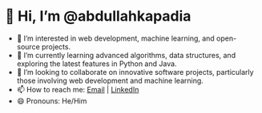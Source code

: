 # 👋 Hi, I’m @abdullahkapadia
- 👀 I’m interested in web development, machine learning, and open-source projects.
- 🌱 I’m currently learning advanced algorithms, data structures, and exploring the latest features in Python and Java.
- 💞️ I’m looking to collaborate on innovative software projects, particularly those involving web development and machine learning.
- 📫 How to reach me: [Email](akapadia975@gmail.com) | [LinkedIn](https://www.linkedin.com/in/abdullah-kapadia-626213237/)
- 😄 Pronouns: He/Him

<!---
abdullahkapadia/abdullahkapadia is a ✨ special ✨ repository because its `README.md` (this file) appears on your GitHub profile.
You can click the Preview link to take a look at your changes.
--->
